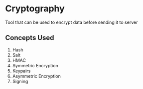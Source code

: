 # Cryptography
Tool that can be used to encrypt data before sending it to server

## Concepts Used

1. Hash
1. Salt
1. HMAC
1. Symmetric Encryption
1. Keypairs
1. Asymmetric Encryption
1. Signing

